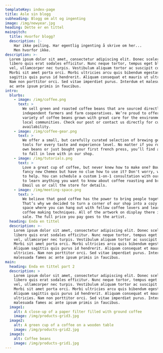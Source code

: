```yaml
---
templateKey: index-page
title: Asle sin blogg
subheading: Blogg om alt og ingenting
image: /img/newyear.jpg
heading: Dette er en tittel
mainpitch:
  title: Hvorfor blogg?
  description: |-
    Har ikke peiling. Har egentlig ingenting å skrive om her...
    Men hvorfor ikke.
description: >-
  Lorem ipsum dolor sit amet, consectetur adipiscing elit. Donec scelerisque
  libero quis erat sodales efficitur. Nunc neque tortor, tempus eget blandit
  vel, ullamcorper nec turpis. Vestibulum aliquam tortor ac suscipit congue.
  Morbi sit amet porta orci. Morbi ultricies arcu quis bibendum egestas. Aliquam
  sagittis quis purus id hendrerit. Aliquam consequat et mauris ut ultricies.
  Nam non porttitor orci. Sed vitae imperdiet purus. Interdum et malesuada fames
  ac ante ipsum primis in faucibus. 
intro:
  blurbs:
    - image: /img/coffee.png
      text: >
        We sell green and roasted coffee beans that are sourced directly from
        independent farmers and farm cooperatives. We’re proud to offer a
        variety of coffee beans grown with great care for the environment and
        local communities. Check our post or contact us directly for current
        availability.
    - image: /img/coffee-gear.png
      text: >
        We offer a small, but carefully curated selection of brewing gear and
        tools for every taste and experience level. No matter if you roast your
        own beans or just bought your first french press, you’ll find a gadget
        to fall in love with in our shop.
    - image: /img/tutorials.png
      text: >
        Love a great cup of coffee, but never knew how to make one? Bought a
        fancy new Chemex but have no clue how to use it? Don't worry, we’re here
        to help. You can schedule a custom 1-on-1 consultation with our baristas
        to learn anything you want to know about coffee roasting and brewing.
        Email us or call the store for details.
    - image: /img/meeting-space.png
      text: >
        We believe that good coffee has the power to bring people together.
        That’s why we decided to turn a corner of our shop into a cozy meeting
        space where you can hang out with fellow coffee lovers and learn about
        coffee making techniques. All of the artwork on display there is for
        sale. The full price you pay goes to the artist.
  heading: Enda en tittel
  description: >-
    Lorem ipsum dolor sit amet, consectetur adipiscing elit. Donec scelerisque
    libero quis erat sodales efficitur. Nunc neque tortor, tempus eget blandit
    vel, ullamcorper nec turpis. Vestibulum aliquam tortor ac suscipit congue.
    Morbi sit amet porta orci. Morbi ultricies arcu quis bibendum egestas.
    Aliquam sagittis quis purus id hendrerit. Aliquam consequat et mauris ut
    ultricies. Nam non porttitor orci. Sed vitae imperdiet purus. Interdum et
    malesuada fames ac ante ipsum primis in faucibus. 
main:
  heading: Enda en tittel part 2
  description: >
    Lorem ipsum dolor sit amet, consectetur adipiscing elit. Donec scelerisque
    libero quis erat sodales efficitur. Nunc neque tortor, tempus eget blandit
    vel, ullamcorper nec turpis. Vestibulum aliquam tortor ac suscipit congue.
    Morbi sit amet porta orci. Morbi ultricies arcu quis bibendum egestas.
    Aliquam sagittis quis purus id hendrerit. Aliquam consequat et mauris ut
    ultricies. Nam non porttitor orci. Sed vitae imperdiet purus. Interdum et
    malesuada fames ac ante ipsum primis in faucibus. 
  image1:
    alt: A close-up of a paper filter filled with ground coffee
    image: /img/products-grid3.jpg
  image2:
    alt: A green cup of a coffee on a wooden table
    image: /img/products-grid2.jpg
  image3:
    alt: Coffee beans
    image: /img/products-grid1.jpg
---
```


